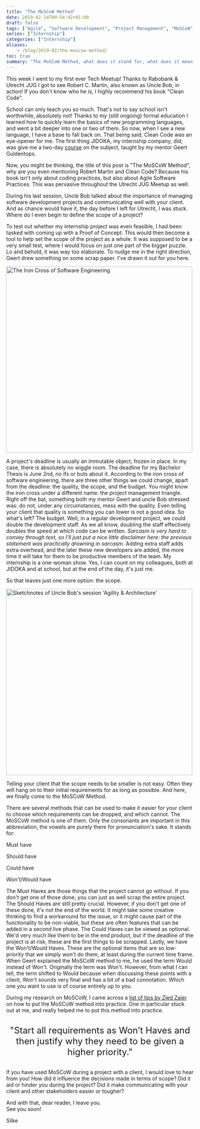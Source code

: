 ```yaml
---
title: "The MoSCoW Method"
date: 2019-02-14T09:54:42+01:00
draft: false
tags: ["Agile", "Software Development", "Project Management", "MoSCoW", "Iron Cross of Software Engineering"]
series: ["Internship"]
categories: ["Internship"]
aliases:
    - /blog/2019-02/the-moscow-method/
toc: true
summary: "The MoSCoW Method, what does it stand for, what does it mean, why would you use it, and does it have anything to do with that one city in Russia..."
---
```


This week I went to my first ever Tech Meetup!
Thanks to Rabobank & Utrecht JUG I got to see Robert C. Martin, also known as Uncle Bob, in action! 
If you don't know who he is, I highly recommend his book "Clean Code". 

School can only teach you so much. 
That's not to say school isn't worthwhile, absolutely not! 
Thanks to my (still ongoing) formal education I learned how to quickly learn the basics of new programming languages, and went a bit deeper into one or two of them. 
So now, when I see a new language, I have a base to fall back on.
That being said, Clean Code was an eye-opener for me. 
The first thing JIDOKA, my internship company, did, was give me a two-day [course](https://www.jidoka.be/clean-code/) on the subject, taught by my mentor Geert Guldentops.

Now, you might be thinking, the title of this post is "The MoSCoW Method", why are you even mentioning Robert Martin and Clean Code?
Because his book isn't only about coding practices, but also about Agile Software Practices.
This was pervasive throughout the Utrecht JUG Meetup as well.

During his last session, Uncle Bob talked about the importance of managing software development projects and communicating well with your client.
And as chance would have it, the day before I left for Utrecht, I was stuck. Where do I even begin to define the scope of a project?

To test out whether my internship project was even feasible, I had been tasked with coming up with a Proof of Concept.
This would then become a tool to help set the scope of the project as a whole.
It was supposed to be a very small test, where I would focus on just one part of the bigger puzzle.
Lo and behold, it was way too elaborate. To nudge me in the right direction, Geert drew something on some scrap paper. I've drawn it out for you here.

<img src="/images/scope/IronCrossSoftwareEngineering.jpg" width="500px" alt="The Iron Cross of Software Engineering"></img>

A project's deadline is usually an immutable object, frozen in place. In my case, there is absolutely no wiggle room.
The deadline for my Bachelor Thesis is June 2nd, no ifs or buts about it.
According to the iron cross of software engineering, there are three other things we could change, apart from the deadline: the quality, the scope, and the budget.
You might know the iron cross under a different name: the project management triangle.
Right off the bat, something both my mentor Geert and uncle Bob stressed was: do not, under any circumstances, mess with the quality. 
Even telling your client that quality is something you can lower is not a good idea. 
So what's left? The budget. Well, in a regular development project, we could double the development staff. 
As we all know, doubling the staff effectively doubles the speed at which code can be written.
*Sarcasm is very hard to convey through text, so I'll just put a nice little disclaimer here: the previous statement was practically drowning in sarcasm.*
Adding extra staff adds extra overhead, and the later these new developers are added, the more time it will take for them to be productive members of the team.
My internship is a one-woman show. Yes, I can count on my colleagues, both at JIDOKA and at school, but at the end of the day, it's just me.

So that leaves just one more option: the scope. 

<img src="/images/scope/ScopeUncleBob.jpg" width="500px" alt="Sketchnotes of Uncle Bob's session 'Agility & Architecture'"></img>

Telling your client that the scope needs to be smaller is not easy. 
Often they will hang on to their initial requirements for as long as possible. 
And here, we finally come to the MoSCoW Method.

There are several methods that can be used to make it easier for your client to choose which requirements can be dropped, and which cannot.
The MoSCoW method is one of them. 
Only the consonants are important in this abbreviation, the vowels are purely there for pronunciation's sake. It stands for:

Must have

Should have

Could have

Won't/Would have

The Must Haves are those things that the project cannot go without. If you don't get one of those done, you can just as well scrap the entire project.
The Should Haves are still pretty crucial. However, if you don't get one of these done, it's not the end of the world.
It might take some creative thinking to find a workaround for the issue, or it might cause part of the functionality to be non-viable, but these are often features that can be added in a second live phase.
The Could Haves can be viewed as optional. 
We'd very much like them to be in the end product, but if the deadline of the project is at risk, these are the first things to be scrapped.
Lastly, we have the Won't/Would Haves. 
These are the optional items that are so low-priority that we simply won't do them, at least during the current time frame.
When Geert explained the MoSCoW method to me, he used the term Would instead of Won't. 
Originally the term was Won't. However, from what I can tell, the term shifted to Would because when discussing these points with a client, Won't sounds very final and has a bit of a bad connotation.
Which one you want to use is of course entirely up to you.

During my research on MoSCoW, I came across a [list of tips by Zied Zaier](http://ziedzaier.com/wp-content/uploads/2015/10/MOSCOW) on how to put the MoSCoW method into practice.
One in particular stuck out at me, and really helped me to put this method into practice.

<br>
<center><font size=+2>
"Start all requirements as Won’t Haves and then justify why they need to be given a higher priority."
</font></center>
<br>


If you have used MoSCoW during a project with a client, I would love to hear from you! 
How did it influence the decisions made in terms of scope?
Did it aid or hinder you during the project?
Did it make communicating with your client and other stakeholders easier or tougher?

And with that, dear reader, I leave you. <br>
See you soon!

Silke